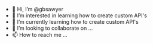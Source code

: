 - 👋 Hi, I’m @gbsawyer
- 👀 I’m interested in learning how to create custom API's
- 🌱 I’m currently learning how to create custom API's
- 💞️ I’m looking to collaborate on ...
- 📫 How to reach me ...

<!---
gbsawyer/gbsawyer is a ✨ special ✨ repository because its `README.md` (this file) appears on your GitHub profile.
You can click the Preview link to take a look at your changes.
--->
